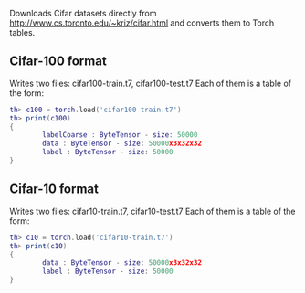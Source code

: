 Downloads Cifar datasets directly from http://www.cs.toronto.edu/~kriz/cifar.html and converts them to Torch tables.

Cifar-100 format
----------------
Writes two files: cifar100-train.t7, cifar100-test.t7
Each of them is a table of the form:
```lua
th> c100 = torch.load('cifar100-train.t7')
th> print(c100)
{
        labelCoarse : ByteTensor - size: 50000
        data : ByteTensor - size: 50000x3x32x32
        label : ByteTensor - size: 50000
}
```

Cifar-10 format
---------------
Writes two files: cifar10-train.t7, cifar10-test.t7
Each of them is a table of the form:
```lua
th> c10 = torch.load('cifar10-train.t7')
th> print(c10)
{
        data : ByteTensor - size: 50000x3x32x32
        label : ByteTensor - size: 50000
}
```
